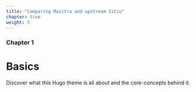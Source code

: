 ```yaml
---
title: "Comparing Maistra and upstream Istio"
chapter: true
weight: 5
---
```


### Chapter 1

# Basics

Discover what this Hugo theme is all about and the core-concepts behind it.